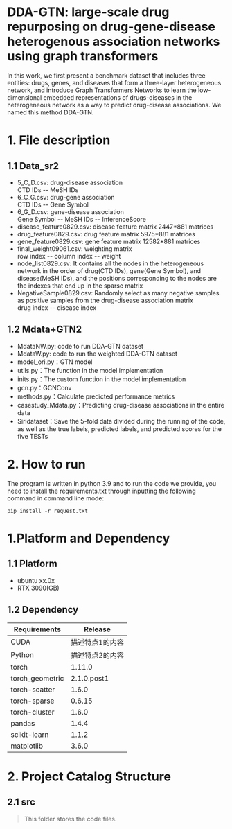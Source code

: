 DDA-GTN: large-scale drug repurposing on drug-gene-disease heterogenous association networks using graph transformers
==
In this work, we first present a benchmark dataset that includes three entities: drugs, genes, and diseases that form a three-layer heterogeneous network, and introduce Graph Transformers Networks to learn the low-dimensional embedded representations of drugs-diseases in the heterogeneous network as a way to predict drug-disease associations. We named this method DDA-GTN.
# 1. File description
## 1.1 Data_sr2
* 5_C_D.csv: drug-disease association <br>  CTD IDs -- MeSH IDs
* 6_C_G.csv: drug-gene association <br>  CTD IDs -- Gene Symbol
* 6_G_D.csv: gene-disease association <br>  Gene Symbol -- MeSH IDs -- InferenceScore
* disease_feature0829.csv: disease feature matrix 2447*881 matrices
* drug_feature0829.csv: drug feature matrix 5975*881 matrices
* gene_feature0829.csv: gene feature matrix 12582*881 matrices
* final_weight09061.csv: weighting matrix <br> row index -- column index -- weight
* node_list0829.csv: It contains all the nodes in the heterogeneous network in the order of drug(CTD IDs), gene(Gene Symbol), and disease(MeSH IDs), and the positions corresponding to the nodes are the indexes that end up in the sparse matrix
* NegativeSample0829.csv: Randomly select as many negative samples as positive samples from the drug-disease association matrix <br> drug index -- disease index
## 1.2 Mdata+GTN2
* MdataNW.py: code to run DDA-GTN dataset
* MdataW.py: code to run the weighted DDA-GTN dataset
* model_ori.py：GTN model
* utils.py：The function in the model implementation
* inits.py：The custom function in the model implementation
* gcn.py：GCNConv
* methods.py：Calculate predicted performance metrics
* casestudy_Mdata.py：Predicting drug-disease associations in the entire data
* Siridataset：Save the 5-fold data divided during the running of the code, as well as the true labels, predicted labels, and predicted scores for the five TESTs
# 2. How to run
The program is written in python 3.9 and to run the code we provide, you need to install the requirements.txt through inputting the following command in command line mode: <br> 
```
pip install -r request.txt
```
# 1.Platform and Dependency
## 1.1 Platform
- ubuntu xx.0x
- RTX 3090(GB)


## 1.2 Dependency
| Requirements      | Release                                |
| --------- | ----------------------------------- |
| CUDA     | 描述特点1的内容                     |
| Python     | 描述特点2的内容                     |
| torch     | 1.11.0                     |
| torch_geometric     | 2.1.0.post1                     |
| torch-scatter     | 1.6.0                     |
| torch-sparse     | 0.6.15                     |
| torch-cluster     | 1.6.0                     |
| pandas     | 1.4.4                     |
| scikit-learn     | 1.1.2                     |
| matplotlib     | 3.6.0                     |

# 2. Project Catalog Structure
## 2.1 src
> This folder stores the code files.






